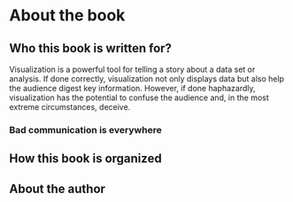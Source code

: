 # About the book

## Who this book is written for?

Visualization is a powerful tool for telling a story about a data set or analysis. If done correctly, visualization not only displays data but also help the audience digest key information. However, if done haphazardly, visualization has the potential to confuse the audience and, in the most extreme circumstances, deceive.

### Bad  communication is everywhere

### 







## How this book is organized







## About the author



